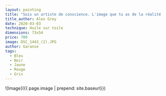 ```yaml
---
layout: painting
title: "Sois un artiste de conscience. L'image que tu as de la réalité est la plus importante de tes créations. Rend-la puissamment et profondément Magnifique." 
title_author: Alex Grey
date: 2020-03-03
technique: Huile sur toile
dimensions: 73x54
price: 700
image: DSC_1443_(2).JPG
author: Garanse
tags:
  - Bleu
  - Noir
  - Jaune
  - Rouge
  - Gris
---
```

![Image]({{ page.image | prepend: site.baseurl}})